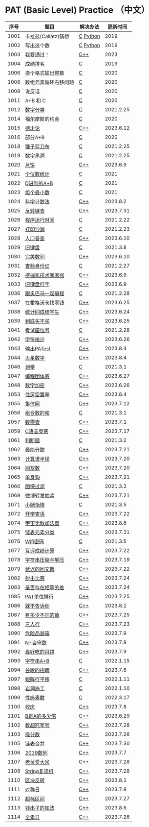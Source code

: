 # PAT (Basic Level) Practice （中文）

| 序号   | 题目 | 解决办法                                                                      | 更新时间 |
|------| ---- |---------------------------------------------------------------------------| -- |
| 1001 | 卡拉兹(Callatz)猜想 | [C](/C/pat1001.c "C语言实现") [Python](/Python/Callatz.py "Python实现")         | 2019 |
| 1002 | 写出这个数 | [C](/C/pat1002.c "C语言实现") [Python](/Python/pat1002.py "Python实现")         | 2019 |
| 1003 | 我要通过！ | [C++](/C++/pat1003.cpp "C++语言实现")  | 2023 |
| 1004 | 成绩排名 | [C](/C/pat1004.c "C语言实现")                                                 | 2019 |
| 1006 | 换个格式输出整数 | [C](/C/pat1006.c "C语言实现")                                                 | 2020 |
| 1008 | 数组元素循环右移问题 | [C](/C/pat1008.c "C语言实现")                                                 | 2020 |
| 1009 | 说反话 | [C](/C/pat1009.c "C语言实现")                                                 | 2020 |
| 1011 | A+B 和 C | [C](/C/pat1011.c "C语言实现")                                                 | 2020 |
| 1012 | [数字分类](https://pintia.cn/problem-sets/994805260223102976/problems/994805311146147840 "数字分类") | [C](/C/pat1012.c "C语言实现")                                                 | 2021.2.25 |
| 1014 | 福尔摩斯的约会 | [C](/C/pat1014.c "C语言实现")                                                 | 2020 |
| 1015 | [德才论](https://pintia.cn/problem-sets/994805260223102976/exam/problems/994805307551629312 "德才论") | [C++](/C++/pat1015.cpp "C++语言实现")                                                 | 2023.6.12 |
| 1016 | 部分A+B | [C](/C/pat1016.c "C语言实现")                                                 | 2020 |
| 1018 | [锤子剪刀布](https://pintia.cn/problem-sets/994805260223102976/problems/994805304020025344 "锤子剪刀布") | [C](/C/pat1018.c "C语言实现")                                                 | 2021.2.25 |
| 1019 | [数字黑洞](https://pintia.cn/problem-sets/994805260223102976/problems/994805302786899968 "数字黑洞") | [C](/C/pat1019.c "C语言实现")                                                 | 2021.2.25 |
| 1020 | [月饼](https://pintia.cn/problem-sets/994805260223102976/exam/problems/994805301562163200 "月饼") | [C++](/C++/pat1020.cpp "C++语言实现")                                                 | 2023.6.9 |
| 1021 | [个位数统计](https://pintia.cn/problem-sets/994805260223102976/problems/994805300404535296 "个位数统计") | [C](/C/pat1021.c "C语言实现")                                                 | 2021 |
| 1022 | [D进制的A+B](https://pintia.cn/problem-sets/994805260223102976/problems/994805299301433344 "D进制的A+B") | [C](/C/pat1022.c "C语言实现")                                                 | 2021 |
| 1023 | [组个最小数](https://pintia.cn/problem-sets/994805260223102976/problems/994805298269634560 "组个最小数") | [C](/C/pat1023.c "C语言实现")                                                 | 2021 |
| 1024 | [科学计数法](https://pintia.cn/problem-sets/994805260223102976/exam/problems/994805297229447168?type=7&page=0 "科学计数法") | [C++](/C++/pat1024_v2.cpp "C++语言实现")                                                 | 2023.8.2 |
| 1025 | [反转链表](https://pintia.cn/problem-sets/994805260223102976/exam/problems/994805296180871168?type=7&page=0 "反转链表") | [C++](/C++/pat1025_v2.cpp "C++语言实现")                                                 | 2023.7.31 |
| 1026 | [程序运行时间](https://pintia.cn/problem-sets/994805260223102976/problems/994805295203598336 "程序运行时间") | [C](/C/pat1026.c "C语言实现")                                                 | 2021.2.22 |
| 1027 | [打印沙漏](https://pintia.cn/problem-sets/994805260223102976/problems/994805294251491328 "打印沙漏") | [C](/C/pat1027.c "C语言实现")                                                 | 2021.2.23 |
| 1028 | [人口普查](https://pintia.cn/problem-sets/994805260223102976/exam/problems/994805293282607104 "人口普查") | [C++](/C++/pat1028.cpp "C++语言实现")                                                 | 2023.6.10 |
| 1029 | [旧键盘](https://pintia.cn/problem-sets/994805260223102976/problems/994805292322111488 "旧键盘") | [C](/C/pat1029.c "C语言实现")                                                 | 2021.3.8 |
| 1030 | [完美数列](https://pintia.cn/problem-sets/994805260223102976/exam/problems/994805291311284224 "完美数列") | [C++](/C++/pat1030.cpp "C++语言实现")                                                 | 2023.6.10 |
| 1031 | [查验身份证](https://pintia.cn/problem-sets/994805260223102976/problems/994805290334011392 "查验身份证") | [C](/C/pat1031.c "C语言实现")                                                 | 2021.2.27 |
| 1032 | [挖掘机技术哪家强](https://pintia.cn/problem-sets/994805260223102976/exam/problems/994805289432236032 "挖掘机技术哪家强") | [C++](/C++/pat1032.cpp "C++语言实现")                                                 | 2023.6.9 |
| 1033 | [旧键盘打字](https://pintia.cn/problem-sets/994805260223102976/exam/problems/994805288530460672 "旧键盘打字") | [C++](/C++/pat1033.cpp "C++语言实现")                                                 | 2023.6.9 |
| 1036 | [跟奥巴马一起编程](https://pintia.cn/problem-sets/994805260223102976/problems/994805285812551680 "跟奥巴马一起编程") | [C](/C/pat1036.c "C语言实现")                                                 | 2021.2.28 |
| 1037 | [在霍格沃茨找零钱](https://pintia.cn/problem-sets/994805260223102976/exam/problems/994805284923359232 "在霍格沃茨找零钱") | [C++](/C++/pat1037.cpp "C++语言实现")                                                 | 2023.6.25 |
| 1038 | [统计同成绩学生](https://pintia.cn/problem-sets/994805260223102976/exam/problems/994805284092887040 "统计同成绩学生") | [C++](/C++/pat1038.cpp "C++语言实现")                                                 | 2023.6.24 |
| 1039 | [到底买不买](https://pintia.cn/problem-sets/994805260223102976/exam/problems/994805283241443328 "到底买不买") | [C++](/C++/pat1039.cpp "C++语言实现")                                                 | 2023.6.25 |
| 1041 | [考试座位号](https://pintia.cn/problem-sets/994805260223102976/problems/994805281567916032 "考试座位号") | [C](/C/pat1041.c "C语言实现")                                                 | 2021.2.28 |
| 1042 | [字符统计](https://pintia.cn/problem-sets/994805260223102976/exam/problems/994805280817135616 "字符统计") | [C++](/C++/pat1042.cpp "C++语言实现")                                                 | 2023.6.26 |
| 1043 | [输出PATest](https://pintia.cn/problem-sets/994805260223102976/exam/problems/994805280074743808?type=7&page=0 "输出PATest") | [C++](/C++/pat1043.cpp "C++语言实现")                                                 | 2023.8.4 |
| 1044 | [火星数字](https://pintia.cn/problem-sets/994805260223102976/exam/problems/994805279328157696?type=7&page=0 "火星数字") | [C++](/C++/pat1044.cpp "C++语言实现")                                                 | 2023.8.4 |
| 1046 | [划拳](https://pintia.cn/problem-sets/994805260223102976/problems/994805277847568384 "划拳") | [C](/C/pat1046.c "C语言实现")                                                 | 2021.3.1 |
| 1047 | [编程团体赛](https://pintia.cn/problem-sets/994805260223102976/exam/problems/994805277163896832 "编程团体赛") | [C++](/C++/pat1047.cpp "C++语言实现")                                                 | 2023.6.27 |
| 1048 | [数字加密](https://pintia.cn/problem-sets/994805260223102976/exam/problems/994805276438282240 "数字加密") | [C++](/C++/pat1048.cpp "C++语言实现")                                                 | 2023.6.26 |
| 1053 | [住房空置率](https://pintia.cn/problem-sets/994805260223102976/exam/problems/994805273284165632?type=7&page=0 "住房空置率") | [C++](/C++/pat1053.cpp "C++语言实现")                                                 | 2023.8.4 |
| 1055 | [集体照](https://pintia.cn/problem-sets/994805260223102976/exam/problems/994805272021680128 "集体照") | [C++](/C++/pat1055.cpp "C++语言实现")                                                 | 2023.7.12 |
| 1056 | [组合数的和](https://pintia.cn/problem-sets/994805260223102976/problems/994805271455449088 "组合数的和") | [C](/C/pat1056.c "C语言实现")                                                 | 2021.3.1 |
| 1057 | [数零壹](https://pintia.cn/problem-sets/994805260223102976/exam/problems/994805270914383872 "数零壹") | [C++](/C++/pat1057.cpp "C++语言实现")                                                 | 2023.7.1 |
| 1059 | [C语言竞赛](https://pintia.cn/problem-sets/994805260223102976/exam/problems/994805269828059136 "C语言竞赛") | [C++](/C++/pat1059.cpp "C++语言实现")                                                 | 2023.7.17 |
| 1061 | [判断题](https://pintia.cn/problem-sets/994805260223102976/problems/994805268817231872 "判断题") | [C](/C/pat1061.c "C语言实现")                                                 | 2021.3.2 |
| 1062 | [最简分数](https://pintia.cn/problem-sets/994805260223102976/exam/problems/994805268334886912?type=7&page=0 "最简分数") | [C++](/C++/pat1062.cpp "C++语言实现")                                                 | 2023.7.21 |
| 1063 | [计算谱半径](https://pintia.cn/problem-sets/994805260223102976/exam/problems/994805267860930560?type=7&page=0 "计算谱半径") | [C++](/C++/pat1063.cpp "C++语言实现")                                                 | 2023.7.20 |
| 1064 | [朋友数](https://pintia.cn/problem-sets/994805260223102976/exam/problems/994805267416334336?type=7&page=0 "朋友数") | [C++](/C++/pat1064.cpp "C++语言实现")                                                 | 2023.7.20 |
| 1065 | [单身狗](https://pintia.cn/problem-sets/994805260223102976/exam/problems/994805266942377984?type=7&page=0 "单身狗") | [C++](/C++/pat1065.cpp "C++语言实现")                                                 | 2023.7.21 |
| 1066 | [图像过滤](https://pintia.cn/problem-sets/994805260223102976/problems/994805266514558976 "图像过滤") | [C](/C/pat1066.c "C语言实现")                                                 | 2021.3.3 |
| 1069 | [微博转发抽奖](https://pintia.cn/problem-sets/994805260223102976/exam/problems/994805265159798784?type=7&page=0 "微博转发抽奖") | [C++](/C++/pat1069.cpp "C++语言实现")                                                 | 2023.7.21 |
| 1071 | [小赌怡情](https://pintia.cn/problem-sets/994805260223102976/problems/994805264312549376 "小赌怡情") | [C](/C/pat1071.c "C语言实现")                                                 | 2021.3.5 |
| 1072 | [开学寄语](https://pintia.cn/problem-sets/994805260223102976/exam/problems/994805263964422144?type=7&page=0 "开学寄语") | [C++](/C++/pat1072.cpp "C++语言实现")                                                 | 2023.7.22 |
| 1074 | [宇宙无敌加法器](https://pintia.cn/problem-sets/994805260223102976/exam/problems/994805263297527808?type=7&page=0 "宇宙无敌加法器") | [C++](/C++/pat1074.cpp "C++语言实现")                                                 | 2023.8.6 |
| 1075 | [链表元素分类](https://pintia.cn/problem-sets/994805260223102976/exam/problems/994805262953594880?type=7&page=0 "链表元素分类") | [C++](/C++/pat1075.cpp "C++语言实现")                                                 | 2023.7.31 |
| 1076 | [Wifi密码](https://pintia.cn/problem-sets/994805260223102976/problems/994805262622244864 "Wifi密码") | [C](/C/pat1076.c "C语言实现")                                                 | 2021.3.5 |
| 1077 | [互评成绩计算](https://pintia.cn/problem-sets/994805260223102976/exam/problems/994805262303477760?type=7&page=0 "互评成绩计算") | [C++](/C++/pat1077.cpp "C++语言实现")                                                 | 2023.7.22 |
| 1078 | [字符串压缩与解压](https://pintia.cn/problem-sets/994805260223102976/exam/problems/994805262018265088?type=7&page=0 "字符串压缩与解压") | [C++](/C++/pat1078.cpp "C++语言实现")                                                 | 2023.7.19 |
| 1079 | [延迟的回文数](https://pintia.cn/problem-sets/994805260223102976/exam/problems/994805261754023936?type=7&page=0 "延迟的回文数") | [C++](/C++/pat1079.cpp "C++语言实现")                                                 | 2023.7.22 |
| 1082 | [射击比赛](https://pintia.cn/problem-sets/994805260223102976/exam/problems/994805260990660608?type=7&page=0 "射击比赛") | [C++](/C++/pat1082.cpp "C++语言实现")                                                 | 2023.7.24 |
| 1083 | [是否存在相等的差](https://pintia.cn/problem-sets/994805260223102976/exam/problems/994805260780945408?type=7&page=0 "是否存在相等的差") | [C++](/C++/pat1083.cpp "C++语言实现")                                                 | 2023.7.24 |
| 1085 | [PAT单位排行](https://pintia.cn/problem-sets/994805260223102976/exam/problems/994805260353126400?type=7&page=0 "PAT单位排行") | [C++](/C++/pat1085.cpp "C++语言实现")                                                 | 2023.7.25 |
| 1086 | [就不告诉你](https://pintia.cn/problem-sets/994805260223102976/exam/problems/1038429065476579328?type=7&page=0 "就不告诉你") | [C++](/C++/pat1086.cpp "C++语言实现")                                                 | 2023.8.1 |
| 1087 | [有多少不同的值](https://pintia.cn/problem-sets/994805260223102976/exam/problems/1038429191091781632?type=7&page=0 "有多少不同的值") | [C++](/C++/pat1087.cpp "C++语言实现")                                                 | 2023.7.25 |
| 1088 | [三人行](https://pintia.cn/problem-sets/994805260223102976/exam/problems/1038429286185074688?type=7&page=0 "三人行") | [C++](/C++/pat1088.cpp "C++语言实现")                                                 | 2023.7.23 |
| 1090 | [危险品装箱](https://pintia.cn/problem-sets/994805260223102976/exam/problems/1038429484026175488 "危险品装箱") | [C++](/C++/pat1090.cpp "C++语言实现")                                                 | 2023.7.9 |
| 1091 | [N-自守数](https://pintia.cn/problem-sets/994805260223102976/exam/problems/1071785664454127616 "N-自守数") | [C++](/C++/pat1091.cpp "C++语言实现")                                                 | 2023.7.8 |
| 1092 | [最好吃的月饼](https://pintia.cn/problem-sets/994805260223102976/exam/problems/1071785779399028736 "最好吃的月饼") | [C++](/C++/pat1092.cpp "C++语言实现")                                                 | 2023.7.9 |
| 1093 | [字符串A+B](https://pintia.cn/problem-sets/994805260223102976/problems/1071785884776722432 "字符串A+B") | [C](/C/pat1093.c "C语言实现")                                                 | 2022.1.15 |
| 1094 | [谷歌的招聘](https://pintia.cn/problem-sets/994805260223102976/exam/problems/1071785997033074688 "谷歌的招聘") | [C++](/C++/pat1094.cpp "C++语言实现")                                                 | 2023.7.8 |
| 1097 | [矩阵行平移](https://pintia.cn/problem-sets/994805260223102976/problems/1478633729396088832 "矩阵行平移") | [C](/C/pat1097.c "C语言实现")                                                 | 2022.1.11 |
| 1098 | [岩洞施工](https://pintia.cn/problem-sets/994805260223102976/problems/1478633798962888704 "岩洞施工") | [C](/C/pat1098.c "C语言实现")                                                 | 2022.1.10 |
| 1099 | [性感素数](https://pintia.cn/problem-sets/994805260223102976/problems/1478633879405998080 "性感素数") | [C](/C/pat1099.c "C语言实现")                                                 | 2022.3.17 |
| 1100 | [校庆](https://pintia.cn/problem-sets/994805260223102976/exam/problems/1478633948431106048 "校庆") | [C++](/C++/pat1100.cpp "C++语言实现")                                                 | 2023.7.8 |
| 1101 | [B是A的多少倍](https://pintia.cn/problem-sets/994805260223102976/exam/problems/1478634052026146816 "B是A的多少倍") | [C++](/C++/pat1101.cpp "C++语言实现")                                                 | 2023.6.29 |
| 1102 | [教超冠军卷](https://pintia.cn/problem-sets/994805260223102976/exam/problems/1478634116941389824?type=7&page=1 "教超冠军卷") | [C++](/C++/pat1102.cpp "C++语言实现")                                                 | 2023.7.28 |
| 1103 | [缘分数](https://pintia.cn/problem-sets/994805260223102976/exam/problems/1478634171962896384?type=7&page=1 "缘分数") | [C++](/C++/pat1103.cpp "C++语言实现")                                                 | 2023.7.26 |
| 1105 | [链表合并](https://pintia.cn/problem-sets/994805260223102976/exam/problems/1478634321389170688?type=7&page=1 "链表合并") | [C++](/C++/pat1105.cpp "C++语言实现")                                                 | 2023.7.30 |
| 1106 | [2019数列](https://pintia.cn/problem-sets/994805260223102976/exam/problems/1478634404943273984 "2019数列") | [C++](/C++/pat1106.cpp "C++语言实现")                                                 | 2023.7.7 |
| 1107 | [老鼠爱大米](https://pintia.cn/problem-sets/994805260223102976/exam/problems/1478634461852217344?type=7&page=1 "老鼠爱大米") | [C++](/C++/pat1107.cpp "C++语言实现")                                                 | 2023.7.28 |
| 1108 | [String复读机](https://pintia.cn/problem-sets/994805260223102976/exam/problems/1478634527046828032?type=7&page=1 "String复读机") | [C++](/C++/pat1108.cpp "C++语言实现")                                                 | 2023.7.28 |
| 1110 | [区块反转](https://pintia.cn/problem-sets/994805260223102976/exam/problems/1478634682663895040?type=7&page=1 "区块反转") | [C++](/C++/pat1110.cpp "C++语言实现")                                                 | 2023.8.1 |
| 1111 | [对称日](https://pintia.cn/problem-sets/994805260223102976/exam/problems/1621699285882593280 "对称日") | [C++](/C++/pat1111.cpp "C++语言实现")                                                 | 2023.7.8 |
| 1112 | [超标区间](https://pintia.cn/problem-sets/994805260223102976/exam/problems/1621699370158747648?type=7&page=1 "超标区间") | [C++](/C++/pat1112.cpp "C++语言实现")                                                 | 2023.7.27 |
| 1113 | [钱串子的加法](https://pintia.cn/problem-sets/994805260223102976/exam/problems/1621699394422779904?type=7&page=1 "钱串子的加法") | [C++](/C++/pat1113.cpp "C++语言实现")                                                 | 2023.8.6 |
| 1114 | [ 全素日](https://pintia.cn/problem-sets/994805260223102976/exam/problems/1621699417143324672?type=7&page=1 " 全素日") | [C++](/C++/pat1114.cpp "C++语言实现")                                                 | 2023.7.26 |